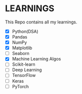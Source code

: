 # LEARNINGS
This Repo contains all my learnings.
- [X] Python(DSA)
- [X] Pandas
- [X] NumPy
- [X] Matplotlib
- [ ] Seaborn
- [X] Machine Learning Algos
- [ ] Scikit-learn
- [ ] Deep Learning
- [ ] TensorFlow
- [ ] Keras
- [ ] PyTorch
